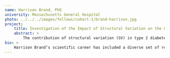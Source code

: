 ```yaml
---
name: Harrison Brand, PhD
university: Massachusetts General Hospital
photo: ../../../images/fellows/cohort-1/brand-harrison.jpg
project: 
    title: Investigation of the Impact of Structural Variation on the Genetic Etiology of Type 2 Diabetes and Glycemic Traits
    abstract: >
        The contribution of structural variation (SV) in type 2 diabetes mellitus (T2DM) has been largely unexplored. During this fellowship I will take advantage of the NHLBI BioData Catalyst ecosystem to run an ensemble SV detection pipeline on 26,037 TOPMed samples with T2DM and/or related glycemic traits. Integrating this newly generated SV callset with existing data I will explore both common and rare genetic risk factors for diabetes. This study will not only provide a useful SV callset for TOPMed investigators but also establish a beneficial tool in the Biodata Catalyst and provide important feedback to the BioData Catalyst developers.
bio: >
    Harrison Brand’s scientific career has included a diverse set of research pursuits that have reflected a natural evolution towards his ultimate goal of understanding how genetic variation contributes to complex disease. After completion of his PhD in Human Genetics, he accepted a postdoc position in the lab of Dr. Michael Talkowski at the Center for Genomic Medicine at MGH investigating the impact of structural variation (SV) on developmental disorders. Upon completion of his postdoc, Dr. Brand accepted a junior faculty position in the Department of Neurology at MGH, where he continues to evaluate the impact of SV on disease.
---
```


